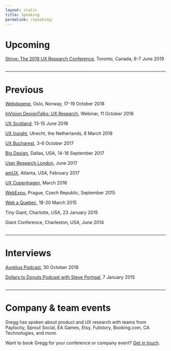 ```yaml
---
layout: static
title: Speaking
permalink: /speaking/
---
```


# Upcoming
[Strive: The 2019 UX Research Conference](http://uxrconference.com/), Toronto, Canada, 6-7 June 2019
<br />
<br />

----
# Previous
[Webdagene](https://www.webdagene.no/en/talks/you-re-already-a-researcher), Oslo, Norway, 17-19 October 2018

[InVision DesignTalks: UX Research](https://youtu.be/cvgAvXFuJ7k), Webinar, 11 October 2018

[UX Scotland](https://uxscotland.net/), 13-15 June 2018

[UX Insight](https://uxinsightevent.com/), Utrecht, the Netherlands, 8 March 2018

[UX Bucharest](http://2017.uxbucharest.com/), 3-6 October 2017

[Big Design](https://bigdesignevents.com/), Dallas, USA, 14-16 September 2017

[User Research London](https://www.userresearchlondon.com/2017/), June 2017

[amUX](https://amux.org/), Atlanta, USA, February 2017

[UX Copenhagen](https://uxcopenhagen.com/), March 2016

[WebExpo](https://www.webexpo.net/), Prague, Czech Republic, September 2015

[Web a Quebec](https://webaquebec.org/), 18-20 March 2015

Tiny Giant, Charlotte, USA, 23 January 2015

Giant Conference, Charleston, USA, June 2014
<br />
<br />

----
# Interviews
[Aurelius Podcast](https://blog.aureliuslab.com/gregg-bernstein-user-research-interview), 30 October 2018

[Dollars to Donuts Podcast with Steve Portigal](https://www.portigal.com/podcast/1-gregg-bernstein-of-mailchimp/), 7 January 2015
<br />
<br />

----
# Company & team events
Gregg has spoken about product and UX research with teams from Paylocity, Sprout Social, EA Games, Etsy, Fullstory, Booking.com, CA Technologies, and more.

Want to book Gregg for your conference or company event? [Get in touch](../contact).
